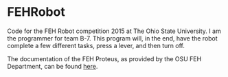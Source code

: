 # FEHRobot
Code for the FEH Robot competition 2015 at The Ohio State University. I am the programmer for team B-7.
This program will, in the end, have the robot complete a few different tasks, press a lever, and then turn off.

The documentation of the FEH Proteus, as provided by the OSU FEH Department, can be found [here](https://u.osu.edu/fehproteus/introduction/). 
